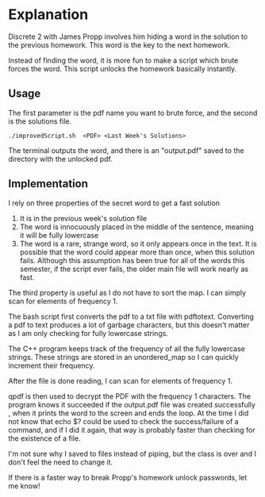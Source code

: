 # Explanation
Discrete 2 with James Propp involves him hiding a word in the solution to the previous homework. This word is the key to the next homework.

Instead of finding the word, it is more fun to make a script which brute forces the word. This script unlocks the homework basically instantly. 

## Usage
The first parameter is the pdf name you want to brute force, and the second is the solutions file.

`./improvedScript.sh  <PDF> <Last Week's Solutions>`

The terminal outputs the word, and there is an "output.pdf" saved to the directory with the unlocked pdf.

## Implementation
I rely on three properties of the secret word to get a fast solution
1. It is in the previous week's solution file
2. The word is innocuously placed in the middle of the sentence, meaning it will be fully lowercase
3. The word is a rare, strange word, so it only appears once in the text. It is possible that the word could appear more than once, when this solution fails. Although this assumption has been true for all of the words this semester, if the script ever fails, the older main file will work nearly as fast.

The third property is useful as I do not have to sort the map. I can simply scan for elements of frequency 1.

The bash script first converts the pdf to a txt file with pdftotext. Converting a pdf to text produces a lot of garbage characters, but this doesn't matter as I am only checking for fully lowercase strings.

The C++ program keeps track of the frequency of all the fully lowercase strings. These strings are stored in an unordered_map so I can quickly increment their frequency.

After the file is done reading, I can scan for elements of frequency 1.

qpdf is then used to decrypt the PDF with the frequency 1 characters. The program knows it succeeded if the output.pdf file was created successfully , when it prints the word to the screen and ends the loop.
At the time I did not know that echo $? could be used to check the success/failure of a command, and if I did it again, that way is probably faster than checking for the existence of a file.

I'm not sure why I saved to files instead of piping, but the class is over and I don't feel the need to change it.

If there is a faster way to break Propp's homework unlock passwords, let me know!

